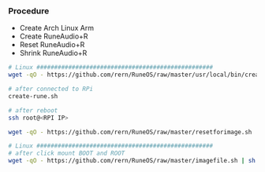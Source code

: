 ### Procedure

- Create Arch Linux Arm
- Create RuneAudio+R
- Reset RuneAudio+R
- Shrink RuneAudio+R

```sh
# Linux ##################################################
wget -qO - https://github.com/rern/RuneOS/raw/master/usr/local/bin/create-alarm.sh | sh

# after connected to RPi
create-rune.sh

# after reboot
ssh root@<RPI IP>

wget -qO - https://github.com/rern/RuneOS/raw/master/resetforimage.sh | sh

# Linux ##################################################
# after click mount BOOT and ROOT
wget -qO - https://github.com/rern/RuneOS/raw/master/imagefile.sh | sh
```
